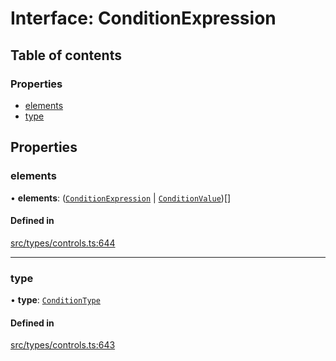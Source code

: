 # Interface: ConditionExpression

## Table of contents

### Properties

- [elements](../wiki/ConditionExpression#elements)
- [type](../wiki/ConditionExpression#type)

## Properties

### elements

• **elements**: ([`ConditionExpression`](../wiki/ConditionExpression) \| [`ConditionValue`](../wiki/ConditionValue))[]

#### Defined in

[src/types/controls.ts:644](https://github.com/decisively-io/interview-sdk/blob/7ff582e2e1b882fdedb5de2863fed60488554378/src/types/controls.ts#L644)

___

### type

• **type**: [`ConditionType`](../wiki/Exports#conditiontype)

#### Defined in

[src/types/controls.ts:643](https://github.com/decisively-io/interview-sdk/blob/7ff582e2e1b882fdedb5de2863fed60488554378/src/types/controls.ts#L643)
